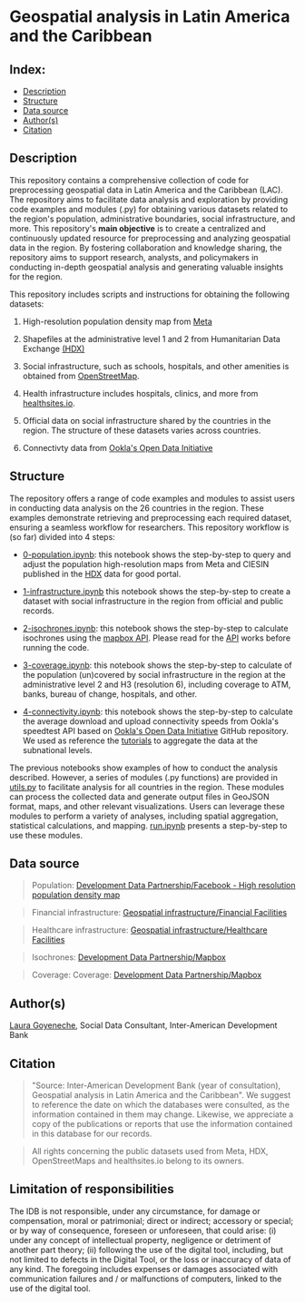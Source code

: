 # Geospatial analysis in Latin America and the Caribbean 

## Index: 
- [Description](#description)
- [Structure](#structure)
- [Data source](#data-source)
- [Author(s)](#authors)
- [Citation](#citation)

## Description 
This repository contains a comprehensive collection of code for preprocessing geospatial data in Latin America and the Caribbean (LAC). The repository aims to facilitate data analysis and exploration by providing code examples and modules (.py) for obtaining various datasets related to the region's population, administrative boundaries, social infrastructure, and more. This repository's **main objective** is to create a centralized and continuously updated resource for preprocessing and analyzing geospatial data in the region. By fostering collaboration and knowledge sharing, the repository aims to support research, analysts, and policymakers in conducting in-depth geospatial analysis and generating valuable insights for the region. 

This repository includes scripts and instructions for obtaining the following datasets: 

1. High-resolution population density map from [Meta](https://dataforgood.facebook.com/dfg/tools/high-resolution-population-density-maps)

2. Shapefiles at the administrative level 1 and 2 from Humanitarian Data Exchange [(HDX)](https://data.humdata.org/)

3. Social infrastructure, such as schools, hospitals, and other amenities is obtained from [OpenStreetMap](https://www.openstreetmap.org/).

4. Health infrastructure includes hospitals, clinics, and more from [healthsites.io](https://healthsites.io/). 

5. Official data on social infrastructure shared by the countries in the region. The structure of these datasets varies across countries. 

6. Connectivty data from [Ookla's Open Data Initiative](https://github.com/teamookla/ookla-open-data)

## Structure
The repository offers a range of code examples and modules to assist users in conducting data analysis on the 26 countries in the region. These examples demonstrate retrieving and preprocessing each required dataset, ensuring a seamless workflow for researchers. This repository workflow is (so far) divided into 4 steps:

- [0-population.ipynb](https://github.com/BID-DATA/geospatial_analytics_scl/blob/main/source/0-population.ipynb): this notebook shows the step-by-step to query and adjust the population high-resolution maps from Meta and CIESIN published in the [HDX](https://data.humdata.org/) data for good portal.

- [1-infrastructure.ipynb](https://github.com/BID-DATA/geospatial_analytics_scl/blob/main/source/1-infrastructure.ipynb) this notebook shows the step-by-step to create a dataset with social infrastructure in the region from official and public records. 

- [2-isochrones.ipynb](https://github.com/BID-DATA/geospatial_analytics_scl/blob/main/source/2-isochrones.ipynb): this notebook shows the step-by-step to calculate isochrones using the [mapbox API](https://docs.mapbox.com/playground/isochrone/). Please read for the [API](https://docs.mapbox.com/playground/isochrone/) works before running the code. 

- [3-coverage.ipynb](https://github.com/BID-DATA/geospatial_analytics_scl/blob/main/source/3-coverage.ipynb): this notebook shows the step-by-step to calculate of the population (un)covered by social infrastructure in the region at the administrative level 2 and H3 (resolution 6), including coverage to ATM, banks, bureau of change, hospitals, and other. 

- [4-connectivity.ipynb](https://github.com/BID-DATA/geospatial_analytics_scl/blob/main/source/4-connectivity.ipynb): this notebook shows the step-by-step to calculate the average download and upload connectivity speeds from Ookla's speedtest API based on [Ookla's Open Data Initiative](https://github.com/teamookla/ookla-open-data) GitHub repository. We used as reference the [tutorials](https://github.com/teamookla/ookla-open-data/blob/master/tutorials/aggregate_by_county_py.ipynb) to aggregate the data at the subnational levels. 

The previous notebooks show examples of how to conduct the analysis described. However, a series of modules (.py functions) are provided in [utils.py](https://github.com/BID-DATA/geospatial_analytics_scl/blob/main/source/utils.py) to facilitate analysis for all countries in the region. These modules can process the collected data and generate output files in GeoJSON format, maps, and other relevant visualizations. Users can leverage these modules to perform a variety of analyses, including spatial aggregation, statistical calculations, and mapping. [run.ipynb](https://github.com/BID-DATA/geospatial_analytics_scl/blob/main/source/run.ipynb) presents a step-by-step to use these modules. 

## Data source
> Population: [Development Data Partnership/Facebook - High resolution population density map](https://scldata.iadb.org/app/folder/A674F395-DAF5-4E98-B132-B6F7E07ADC64)

> Financial infrastructure: [Geospatial infrastructure/Financial Facilities](https://scldata.iadb.org/app/folder/C18ACCEE-04FC-4CA5-A034-4B9BA7FE2952)

> Healthcare infrastructure: [Geospatial infrastructure/Healthcare Facilities](https://scldata.iadb.org/app/folder/874B76A4-5B3C-467C-A31F-A0D9FA9B1F01)

> Isochrones: [Development Data Partnership/Mapbox](https://scldata.iadb.org/app/folder/9A16C68B-58F7-4260-B9E0-71AAC96AA523)

> Coverage: Coverage: [Development Data Partnership/Mapbox](https://scldata.iadb.org/app/folder/0A0D8DD8-70B2-44AD-B75F-02E5B766C454)

## Author(s)
[Laura Goyeneche](https://github.com/lgoyenec), Social Data Consultant, Inter-American Development Bank

## Citation
> "Source: Inter-American Development Bank (year of consultation), Geospatial analysis in Latin America and the Caribbean". We suggest to reference the date on which the databases were consulted, as the information contained in them may change. Likewise, we appreciate a copy of the publications or reports that use the information contained in this database for our records.

> All rights concerning the public datasets used from Meta, HDX, OpenStreetMaps and healthsites.io belong to its owners.

## Limitation of responsibilities
The IDB is not responsible, under any circumstance, for damage or compensation, moral or patrimonial; direct or indirect; accessory or special; or by way of consequence, foreseen or unforeseen, that could arise: (i) under any concept of intellectual property, negligence or detriment of another part theory; (ii) following the use of the digital tool, including, but not limited to defects in the Digital Tool, or the loss or inaccuracy of data of any kind. The foregoing includes expenses or damages associated with communication failures and / or malfunctions of computers, linked to the use of the digital tool.